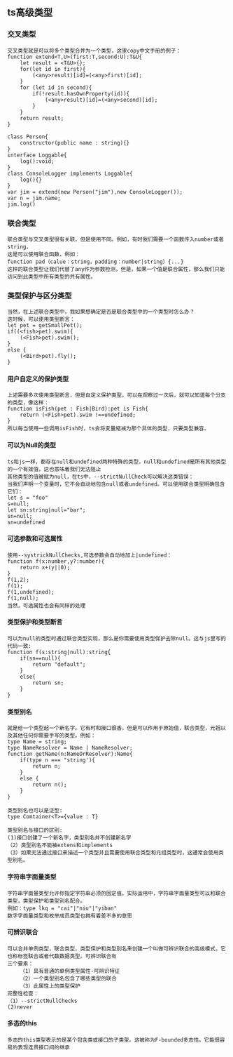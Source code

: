 ## ts高级类型
### 交叉类型
    交叉类型就是可以将多个类型合并为一个类型，这里copy中文手册的例子：
    function extend<T,U>(first:T,second:U):T&U{
        let result = <T&U>{};
        for(let id in first){
            (<any>result)[id]=(<any>first)[id];
        }
        for (let id in second){
            if(!result.hasOwnProperty(id)){
                (<any>result)[id]=(<any>second)[id];
            }
        }
        return result;
    }
    
    class Person{
        constructor(public name : string){}
    }
    interface Loggable{
        log():void;
    }
    class ConsoleLogger implements Loggable{
        log(){}
    }
    var jim = extend(new Person("jim"),new ConsoleLogger());
    var n = jim.name;
    jim.log()
### 联合类型
    联合类型与交叉类型很有关联，但是使用不同。例如，有时我们需要一个函数传入number或者string，
    这是可以使用联合函数，例如：
    function pad（calue：string，padding：number|string）{...}
    这样的联合类型让我们代替了any作为参数检测，但是，如果一个值是联合属性，那么我们只能访问到此类型中所有类型的共有属性。
### 类型保护与区分类型
    当然，在上述联合类型中，我如果想确定是否是联合类型中的一个类型时怎么办？
    这时候，可以使用类型断言：
    let pet = getSmallPet();
    if((<fish>pet).swim){
        (<Fish>pet).swim();
    }
    else {
        (<Bird>pet).fly();
    }
#### 用户自定义的保护类型
    上述需要多次使用类型断言，但是自定义保护类型，可以在观察过一次后，就可以知道每个分支的类型，像这样：
    function isFish(pet : Fish|Bird):pet is Fish{
        return (<Fish>pet).swim !==undefined;
    }
    所以每当使用一些调用isFish时，ts会将变量缩减为那个具体的类型，只要类型兼容。
#### 可以为Null的类型
    ts和js一样，都存在null和undefined两种特殊的类型，null和undefined是所有其他类型的一个有效值，这也意味着我们无法阻止
    其他类型的值被赋为null，在ts中，--strictNullCheck可以解决这类错误：
    当我们声明一个变量时，它不会自动地包含null或者undefined。可以使用联合类型明确包含它们：
    let s = "foo"
    s=null;
    let sn:string|null="bar";
    sn=null;
    sn=undefined
#### 可选参数和可选属性
    使用--systrickNullChecks,可选参数会自动地加上|undefined：
    function f(x:number,y?:number){
        return x+(y||0);
    }
    f(1,2);
    f(1);
    f(1,undefined);
    f(1,null);
    当然，可选属性也会有同样的处理
#### 类型保护和类型断言
    可以为null的类型时通过联合类型实现，那么是你需要使用类型保护去除null。这与js里写的代码一致:
    function f(s:string|null):string{
        if(sn==null){
            return "default";
        }
        else{
            return sn;
        }
    }
#### 类型别名
    就是给一个类型起一个新名字。它有时和接口很香，但是可以作用于原始值，联合类型，元祖以及其他任何你需要手写的类型。例如：
    type Name = string;
    type NameResolver = Name | NameResolver;
    function getName(n:NameOrResolver):Name{
        if(type n === "string'){
            return n;
        }
        else {
            return n();
        }
    }
    
    类型别名也可以是泛型:
    type Comtainer<T>={value : T}
    
    类型别名与接口的区别:
    (1)接口创建了一个新名字，类型别名并不创建新名字
    （2）类型别名不能被extens和implements
    （3）如果无法通过接口来描述一个类型并且需要使用联合类型和元组类型时，这通常会使用类型别名。
#### 字符串字面量类型
    字符串字面量类型允许你指定字符串必须的固定值。实际运用中，字符串字面量类型可以和联合类型，类型保护和类型别名配合。
    例如：type lkq = "cai"|"niu"|"yiban"
    数字字面量类型和枚举成员类型也拥有着差不多的意思
#### 可辨识联合
    可以合并单例类型，联合类型，类型保护和类型别名来创建一个叫做可辨识联合的高级模式，它也称标签联合或者代数数据类型。可辨识联合有
    三个要素：
        （1）具有普通的单例类型属性-可辨识特征
        （2）一个类型别名包含了哪些类型的联合
        （3）此属性上的类型保护
    完整性检查：
    （1）--strictNullChecks
    (2)never
#### 多态的this
    多态的this类型表示的是某个包含类或接口的子类型。这被称为F-bounded多态性。它能很容易的表现连贯接口间的继承
